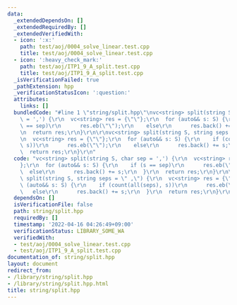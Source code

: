 ```yaml
---
data:
  _extendedDependsOn: []
  _extendedRequiredBy: []
  _extendedVerifiedWith:
  - icon: ':x:'
    path: test/aoj/0004_solve_linear.test.cpp
    title: test/aoj/0004_solve_linear.test.cpp
  - icon: ':heavy_check_mark:'
    path: test/aoj/ITP1_9_A_split.test.cpp
    title: test/aoj/ITP1_9_A_split.test.cpp
  _isVerificationFailed: true
  _pathExtension: hpp
  _verificationStatusIcon: ':question:'
  attributes:
    links: []
  bundledCode: "#line 1 \"string/split.hpp\"\nvc<string> split(string S, char sep\
    \ = ',') {\r\n  vc<string> res = {\"\"};\r\n  for (auto&& s: S) {\r\n    if (s\
    \ == sep)\r\n      res.eb(\"\");\r\n    else\r\n      res.back() += s;\r\n  }\r\
    \n  return res;\r\n}\r\n\r\nvc<string> split(string S, string seps = \" ,\") {\r\
    \n  vc<string> res = {\"\"};\r\n  for (auto&& s: S) {\r\n    if (count(all(seps),\
    \ s))\r\n      res.eb(\"\");\r\n    else\r\n      res.back() += s;\r\n  }\r\n\
    \  return res;\r\n}\r\n"
  code: "vc<string> split(string S, char sep = ',') {\r\n  vc<string> res = {\"\"\
    };\r\n  for (auto&& s: S) {\r\n    if (s == sep)\r\n      res.eb(\"\");\r\n  \
    \  else\r\n      res.back() += s;\r\n  }\r\n  return res;\r\n}\r\n\r\nvc<string>\
    \ split(string S, string seps = \" ,\") {\r\n  vc<string> res = {\"\"};\r\n  for\
    \ (auto&& s: S) {\r\n    if (count(all(seps), s))\r\n      res.eb(\"\");\r\n \
    \   else\r\n      res.back() += s;\r\n  }\r\n  return res;\r\n}\r\n"
  dependsOn: []
  isVerificationFile: false
  path: string/split.hpp
  requiredBy: []
  timestamp: '2022-04-16 04:26:49+09:00'
  verificationStatus: LIBRARY_SOME_WA
  verifiedWith:
  - test/aoj/0004_solve_linear.test.cpp
  - test/aoj/ITP1_9_A_split.test.cpp
documentation_of: string/split.hpp
layout: document
redirect_from:
- /library/string/split.hpp
- /library/string/split.hpp.html
title: string/split.hpp
---
```

